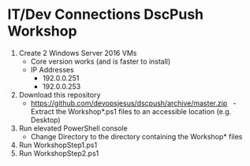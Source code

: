 # IT/Dev Connections DscPush Workshop

1. Create 2 Windows Server 2016 VMs
   - Core version works (and is faster to install)
   - IP Addresses
     - 192.0.0.251
     - 192.0.0.253
1. Download this repository
   - https://github.com/devopsjesus/dscpush/archive/master.zip
   - Extract the Workshop*.ps1 files to an accessible location (e.g. Desktop)
1. Run elevated PowerShell console
   - Change Directory to the directory containing the Workshop* files
1. Run WorkshopStep1.ps1
1. Run WorkshopStep2.ps1

